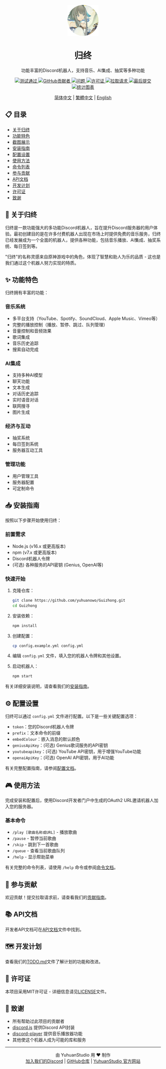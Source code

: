 <p align="center">
  <img src="https://github.com/yuhuanowo/Guizhong/blob/main/assets/logo.png?raw=true" width = "100" height = "100"/>
</p>
<h1 align="center">归终</h1>
<p align="center">功能丰富的Discord机器人，支持音乐、AI集成、抽奖等多种功能</p>

<p align="center">
  <a href="https://github.com/yuhuanowo/Guizhong/actions">
    <img alt="测试通过" src="https://github.com/yuhuanowo/Guizhong/workflows/CodeQL/badge.svg" />
  </a>
  <a href="https://github.com/yuhuanowo/Guizhong/graphs/contributors">
    <img alt="GitHub贡献者" src="https://img.shields.io/github/contributors/yuhuanowo/Guizhong" />
  </a>
  <a href="https://github.com/yuhuanowo/Guizhong/issues">
    <img alt="问题" src="https://img.shields.io/github/issues/yuhuanowo/Guizhong" />
  </a>
  <a href="https://github.com/yuhuanowo/Guizhong/blob/master/LICENSE">
    <img alt="许可证" src="https://img.shields.io/github/license/yuhuanowo/Guizhong" />
  </a>
  <a href="https://github.com/yuhuanowo/Guizhong/pulls">
    <img alt="拉取请求" src="https://img.shields.io/github/issues-pr-closed/yuhuanowo/Guizhong" />
  </a>
  <a href="https://github.com/yuhuanowo/Guizhong/commits">
    <img alt="最后提交" src="https://img.shields.io/github/last-commit/yuhuanowo/Guizhong" />
  </a>
  <a href="https://github.com/yuhuanowo/Guizhong"><img alt="统计图表" src="https://repobeats.axiom.co/api/embed/ab7080243cf7b8ed4e30271afc121489272ff6c9.svg"></a>
</p>

<p align="center">
  <a href="README_ZH-CN.md">简体中文</a> |
  <a href="README_ZH-TW.md">繁體中文</a> |
  <a href="../README.md">English</a>
</p>

## 📋 目录
- [关于归终](#关于归终)
- [功能特色](#功能特色)
- [截图展示](#截图展示)
- [安装指南](#安装指南)
- [配置设置](#配置设置)
- [使用方法](#使用方法)
- [命令列表](#命令列表)
- [参与贡献](#参与贡献)
- [API文档](#api文档)
- [开发计划](#开发计划)
- [许可证](#许可证)
- [致谢](#致谢)

## 🤖 关于归终
归终是一款功能强大的多功能Discord机器人，旨在提升Discord服务器的用户体验。最初创建目的是在许多付费机器人出现在市场上时提供免费的音乐服务，归终已经发展成为一个全面的机器人，提供各种功能，包括音乐播放、AI集成、抽奖系统、每日签到等。

"归终"的名称灵感来自原神游戏中的角色，体现了智慧和助人为乐的品质 - 这也是我们通过这个机器人努力实现的特质。

## ✨ 功能特色
归终拥有丰富的功能：

### 音乐系统
- 多平台支持（YouTube、Spotify、SoundCloud、Apple Music、Vimeo等）
- 完整的播放控制（播放、暂停、跳过、队列管理）
- 音量控制和音频效果
- 歌词集成
- 音乐历史追踪
- 搜索自动完成

### AI集成
- 支持多种AI模型
- 聊天功能
- 文本生成
- 对话历史追踪
- 实时语音对话
- 联网搜寻
- 图片生成

### 经济与互动
- 抽奖系统
- 每日签到系统
- 服务器互动工具

### 管理功能
- 用户管理工具
- 服务器配置
- 可定制命令

<!-- ## 🖼️ 截图展示
<p align="center">
  <img src="../../assets/screenshots/music_player.png" width="400" alt="音乐播放器" />
  <img src="../../assets/screenshots/ai_chat.png" width="400" alt="AI聊天" />
  <img src="../../assets/screenshots/lottery.png" width="400" alt="抽奖系统" />
</p> -->

## 📥 安装指南
按照以下步骤开始使用归终：

### 前置需求
- Node.js (v16.x 或更高版本)
- npm (v7.x 或更高版本)
- Discord机器人令牌
- (可选) 各种服务的API密钥 (Genius, OpenAI等)

### 快速开始
1. 克隆仓库：
   ```bash
   git clone https://github.com/yuhuanowo/Guizhong.git
   cd Guizhong
   ```

2. 安装依赖：
   ```bash
   npm install
   ```

3. 创建配置：
   ```bash
   cp config.example.yml config.yml
   ```

4. 编辑 `config.yml` 文件，填入您的机器人令牌和其他设置。

5. 启动机器人：
   ```bash
   npm start
   ```

有关详细安装说明，请查看我们的[安装指南](installation.zh-CN.md)。

## ⚙️ 配置设置
归终可以通过 `config.yml` 文件进行配置。以下是一些关键配置选项：

- `token`：您的Discord机器人令牌
- `prefix`：文本命令的前缀
- `embedColour`：嵌入消息的默认颜色
- `geniusApiKey`：(可选) Genius歌词服务的API密钥
- `youtubeapikey`：(可选) YouTube API密钥，用于增强YouTube功能
- `openaiApiKey`：(可选) OpenAI API密钥，用于AI功能

有关完整配置指南，请参阅[配置文档](configuration.zh-CN.md)。

## 🎮 使用方法
完成安装和配置后，使用Discord开发者门户中生成的OAuth2 URL邀请机器人加入您的服务器。

### 基本命令
- `/play [歌曲名称或URL]` - 播放歌曲
- `/pause` - 暂停当前歌曲
- `/skip` - 跳到下一首歌曲
- `/queue` - 查看当前歌曲队列
- `/help` - 显示帮助菜单

有关完整的命令列表，请使用 `/help` 命令或参阅[命令文档](commands.zh-CN.md)。

## 🤝 参与贡献
欢迎贡献！提交拉取请求前，请查看我们的[贡献指南](../CONTRIBUTING_ZH-CN.md)。

## 📚 API文档
开发者API文档可在[API文档](api/index.zh-CN.md)文件中找到。

## 🗺️ 开发计划
查看我们的[TODO.md](../TODO.md)文件了解计划的功能和改进。

## 📄 许可证
本项目采用MIT许可证 - 详细信息请见[LICENSE](../LICENSE)文件。

## 🙏 致谢
- 所有帮助过此项目的贡献者
- [discord.js](https://discord.js.org) 提供Discord API封装
- [discord-player](https://discord-player.js.org) 提供音乐播放器功能
- 其他使这个机器人成为可能的库和服务

---

<p align="center">
  由 YuhuanStudio 用 ❤️ 制作
  <br>
  <a href="https://discord.gg/GfUY7ynvXN">加入我们的Discord</a> | 
  <a href="https://github.com/yuhuanowo/Guizhong">GitHub仓库</a> | 
  <a href="https://www.yuhuanstudio.eu.org/">YuhuanStudio 官方网站</a>
  <br>
</p>